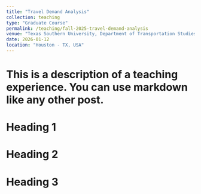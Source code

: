 ```yaml
---
title: "Travel Demand Analysis"
collection: teaching
type: "Graduate Course"
permalink: /teaching/fall-2025-travel-demand-analysis
venue: "Texas Southern University, Department of Transportation Studies"
date: 2026-01-12
location: "Houston - TX, USA"
---
```


# This is a description of a teaching experience. You can use markdown like any other post.

Heading 1
======

Heading 2
======

Heading 3
======
